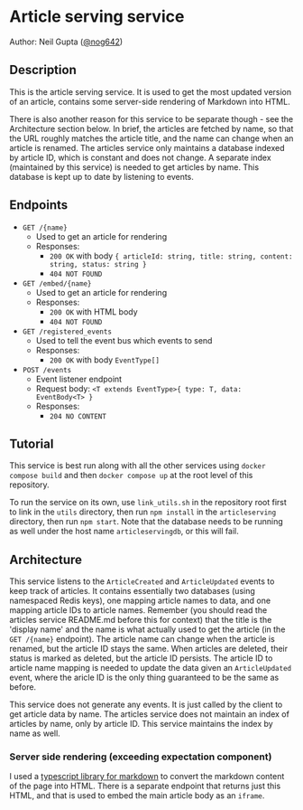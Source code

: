# Article serving service

Author: Neil Gupta ([@nog642](https://github.com/nog642))

## Description

This is the article serving service. It is used to get the most updated version of an article, contains some server-side rendering of Markdown into HTML.

There is also another reason for this service to be separate though - see the Architecture section below. In brief, the articles are fetched by name, so that the URL roughly matches the article title, and the name can change when an article is renamed. The articles service only maintains a database indexed by article ID, which is constant and does not change. A separate index (maintained by this service) is needed to get articles by name. This database is kept up to date by listening to events.

## Endpoints

* `GET /{name}`
    * Used to get an article for rendering
    * Responses:
        * `200 OK` with body `{ articleId: string, title: string, content: string, status: string }`
        * `404 NOT FOUND`
* `GET /embed/{name}`
    * Used to get an article for rendering
    * Responses:
        * `200 OK` with HTML body
        * `404 NOT FOUND`
* `GET /registered_events`
    * Used to tell the event bus which events to send
    * Responses:
        * `200 OK` with body `EventType[]`
* `POST /events`
    * Event listener endpoint
    * Request body: `<T extends EventType>{ type: T, data: EventBody<T> }`
    * Responses:
        * `204 NO CONTENT`

## Tutorial

This service is best run along with all the other services using `docker compose build` and then `docker compose up` at the root level of this repository.

To run the service on its own, use `link_utils.sh` in the repository root first to link in the `utils` directory, then run `npm install` in the `articleserving` directory, then run `npm start`. Note that the database needs to be running as well under the host name `articleservingdb`, or this will fail.

## Architecture

This service listens to the `ArticleCreated` and `ArticleUpdated` events to keep track of articles. It contains essentially two databases (using namespaced Redis keys), one mapping article names to data, and one mapping article IDs to article names. Remember (you should read the articles service README.md before this for context) that the title is the 'display name' and the name is what actually used to get the article (in the `GET /{name}` endpoint). The article name can change when the article is renamed, but the article ID stays the same. When articles are deleted, their status is marked as deleted, but the article ID persists. The article ID to article name mapping is needed to update the data given an `ArticleUpdated` event, where the aricle ID is the only thing guaranteed to be the same as before.

This service does not generate any events. It is just called by the client to get article data by name. The articles service does not maintain an index of articles by name, only by article ID. This service maintains the index by name as well.

### Server side rendering (exceeding expectation component)

I used a [typescript library for markdown](https://github.com/ts-stack/markdown) to convert the markdown content of the page into HTML. There is a separate endpoint that returns just this HTML, and that is used to embed the main article body as an `iframe`.
